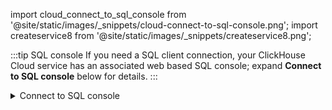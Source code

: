 import cloud_connect_to_sql_console from '@site/static/images/_snippets/cloud-connect-to-sql-console.png';
import createservice8 from '@site/static/images/_snippets/createservice8.png';

:::tip SQL console
If you need a SQL client connection, your ClickHouse Cloud service has an associated web based SQL console; expand **Connect to SQL console** below for details.
:::

<details>
    <summary>Connect to SQL console</summary>

From your ClickHouse Cloud services list, click on a service.

<img src={cloud_connect_to_sql_console} class="image" alt="Connect to SQL Console" />

This will redirect you to the SQL console.

<img src={createservice8} class="image" alt="SQL Console" />

</details>
